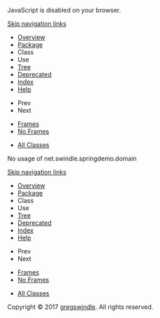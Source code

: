 JavaScript is disabled on your browser.

[Skip navigation
    links](#skip.navbar.top "Skip navigation links")

  - [Overview](../../../../overview-summary.md)
  - [Package](package-summary.md)
  - Class
  - Use
  - [Tree](package-tree.md)
  - [Deprecated](../../../../deprecated-list.md)
  - [Index](../../../../index-all.md)
  - [Help](../../../../help-doc.md)

<!-- end list -->

  - Prev
  - Next

<!-- end list -->

  - [Frames](../../../../index.md?net/swindle/springdemo/domain/package-use.md)
  - [No Frames](package-use.md)

<!-- end list -->

  - [All Classes](../../../../allclasses-noframe.md)

No usage of net.swindle.springdemo.domain

[Skip navigation
    links](#skip.navbar.bottom "Skip navigation links")

  - [Overview](../../../../overview-summary.md)
  - [Package](package-summary.md)
  - Class
  - Use
  - [Tree](package-tree.md)
  - [Deprecated](../../../../deprecated-list.md)
  - [Index](../../../../index-all.md)
  - [Help](../../../../help-doc.md)

<!-- end list -->

  - Prev
  - Next

<!-- end list -->

  - [Frames](../../../../index.md?net/swindle/springdemo/domain/package-use.md)
  - [No Frames](package-use.md)

<!-- end list -->

  - [All Classes](../../../../allclasses-noframe.md)

Copyright © 2017 [gregswindle](https://github.com/gregswindle). All
rights reserved.
